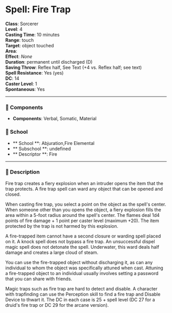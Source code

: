 
# Spell: Fire Trap
**Class**: Sorcerer  
**Level**: 4  
**Casting Time**: 10 minutes  
**Range**: touch  
**Target**: object touched  
**Area**:   
**Effect**: _None_  
**Duration**: permanent until discharged (D)  
**Saving Throw**: Reflex half, See Text (+4 vs. Reflex half; see text)  
**Spell Resistance**: Yes (yes)  
**DC**: 14  
**Caster Level**: 1  
**Spontaneous**: Yes

---

### 🔮 Components
- **Components**: Verbal, Somatic, Material

### 🏫 School
- ** School **: Abjuration,Fire Elemental
- ** Subschool **: undefined
- ** Descriptor **: Fire
---

### 📜 Description
Fire trap creates a fiery explosion when an intruder opens the item that the trap protects. A fire trap spell can ward any object that can be opened and closed. 

When casting fire trap, you select a point on the object as the spell's center. When someone other than you opens the object, a fiery explosion fills the area within a 5-foot radius around the spell's center. The flames deal 1d4 points of fire damage + 1 point per caster level (maximum +20). The item protected by the trap is not harmed by this explosion. 

A fire-trapped item cannot have a second closure or warding spell placed on it. A knock spell does not bypass a fire trap. An unsuccessful dispel magic spell does not detonate the spell. Underwater, this ward deals half damage and creates a large cloud of steam. 

You can use the fire-trapped object without discharging it, as can any individual to whom the object was specifically attuned when cast. Attuning a fire-trapped object to an individual usually involves setting a password that you can share with friends. 

Magic traps such as fire trap are hard to detect and disable. A character with trapfinding can use the Perception skill to find a fire trap and Disable Device to thwart it. The DC in each case is 25 + spell level (DC 27 for a druid's fire trap or DC 29 for the arcane version).
